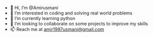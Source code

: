 - 👋 Hi, I’m @Amirusmani
- 👀 I’m interested in coding and solving real world problems
- 🌱 I’m currently learning python
- 💞️ I’m looking to collaborate on some projects to improve my skills
- 📫 Reach me at amir1997usmani@gmail.com 

<!---
Amirusmani/Amirusmani is a ✨ special ✨ repository because its `README.md` (this file) appears on your GitHub profile.
You can click the Preview link to take a look at your changes.
--->
